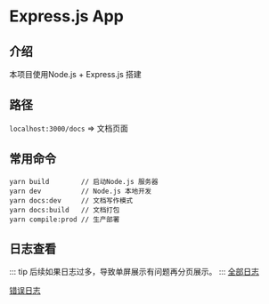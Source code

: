 # Express.js App

## 介绍
本项目使用Node.js + Express.js 搭建

## 路径
``localhost:3000/docs`` => 文档页面

## 常用命令
````
yarn build        // 启动Node.js 服务器
yarn dev          // Node.js 本地开发
yarn docs:dev     // 文档写作模式
yarn docs:build   // 文档打包
yarn compile:prod // 生产部署
````

## 日志查看
::: tip
后续如果日志过多，导致单屏展示有问题再分页展示。
:::
[全部日志](http://im.deuslux.org/logs)

[错误日志](http://im.deuslux.org/logs/error)
